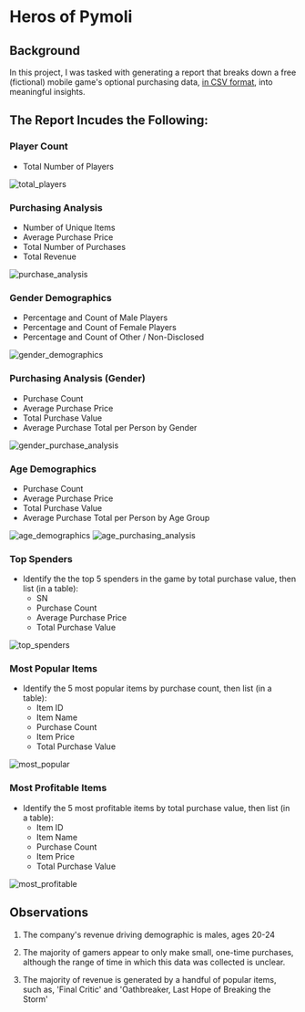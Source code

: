 # Heros of Pymoli

## Background

In this project, I was tasked with generating a report that breaks down a free (fictional) mobile game's optional purchasing data, [in CSV format](https://nu.bootcampcontent.com/NU-Coding-Bootcamp/nu-chi-data-pt-11-2020-u-c/blob/master/Homework/04-Pandas/Instructions/HeroesOfPymoli/Resources/purchase_data.csv), into meaningful insights.

## The Report Incudes the Following:

### Player Count
* Total Number of Players

![total_players](Images/total_players.PNG)

### Purchasing Analysis
* Number of Unique Items
* Average Purchase Price
* Total Number of Purchases
* Total Revenue

![purchase_analysis](Images/purchase_analysis.PNG)

### Gender Demographics
* Percentage and Count of Male Players
* Percentage and Count of Female Players
* Percentage and Count of Other / Non-Disclosed

![gender_demographics](Images/gender_demographics.PNG)

### Purchasing Analysis (Gender)
* Purchase Count
* Average Purchase Price
* Total Purchase Value
* Average Purchase Total per Person by Gender

![gender_purchase_analysis](Images/gender_purchase_analysis.PNG)

### Age Demographics
* Purchase Count
* Average Purchase Price
* Total Purchase Value
* Average Purchase Total per Person by Age Group

![age_demographics](Images/age_demographics.PNG)
![age_purchasing_analysis](Images/age_analysis_df.PNG)

### Top Spenders

* Identify the the top 5 spenders in the game by total purchase value, then list (in a table):
  * SN
  * Purchase Count
  * Average Purchase Price
  * Total Purchase Value

![top_spenders](Images/top_spenders.PNG)

### Most Popular Items

* Identify the 5 most popular items by purchase count, then list (in a table):
  * Item ID
  * Item Name
  * Purchase Count
  * Item Price
  * Total Purchase Value

![most_popular](Images/most_profitable_items.PNG)

### Most Profitable Items

* Identify the 5 most profitable items by total purchase value, then list (in a table):
  * Item ID
  * Item Name
  * Purchase Count
  * Item Price
  * Total Purchase Value

![most_profitable](Images/most_profitable_items.PNG)

## Observations

1. The company's revenue driving demographic is males, ages 20-24
    
2. The majority of gamers appear to only make small, one-time purchases, although the range of time in which this data was collected is   unclear.
    
3. The majority of revenue is generated by a handful of popular items, such as, 'Final Critic' and 'Oathbreaker, Last Hope of Breaking the Storm'